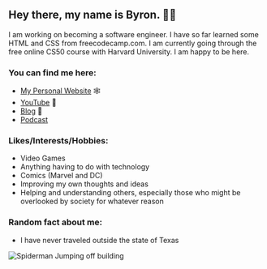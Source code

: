 ## Hey there, my name is Byron. 👋🏽

I am working on becoming a software engineer. I have so far learned some HTML and CSS from freecodecamp.com. I am currently going through the free online CS50 course with Harvard University. I am happy to be here.

### You can find me here:
* [My Personal Website](https://byronwrightjr.com) 🕸
* [YouTube](https://www.youtube.com/channel/UCH_dEUH3rm29_7laJAGRS6w) 🎥
* [Blog](https://medium.com/@byronwrightjr) 📝
* [Podcast](https://open.spotify.com/show/0hVsGy9BZVMe8vGY0jqG4g?si=da48e152627f47ae)

### Likes/Interests/Hobbies:
* Video Games
* Anything having to do with technology
* Comics (Marvel and DC)
* Improving my own thoughts and ideas
* Helping and understanding others, especially those who might be overlooked by society for whatever reason

### Random fact about me:
* I have never traveled outside the state of Texas

![Spiderman Jumping off building](https://media1.giphy.com/media/l46C5YyhNUlhFLlio/giphy.gif?cid=790b7611df538b7cde8e1da81dbf01e0500ed0304bd8c917&rid=giphy.gif&ct=g) 
